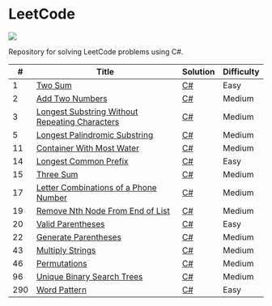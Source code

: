 # LeetCode
![](https://shields.io/badge/language-csharp-brightgreen.svg)

Repository for solving LeetCode problems using C#.

| # | Title | Solution | Difficulty |
|---| ----- | -------- | ---------- |
|1|[Two Sum](https://leetcode.com/problems/two-sum/)|[C#](https://github.com/alexeychuvagin/LeetCode/blob/master/LeetCode.Problems/Easy/TwoSum.cs)|Easy|
|2|[Add Two Numbers](https://leetcode.com/problems/add-two-numbers/)|[C#](https://github.com/alexeychuvagin/LeetCode/blob/master/LeetCode.Problems/Medium/AddTwoNumbers.cs)|Medium|
|3|[Longest Substring Without Repeating Characters](https://leetcode.com/problems/longest-substring-without-repeating-characters/)|[C#](https://github.com/alexeychuvagin/LeetCode/blob/master/LeetCode.Problems/Medium/LengthOfLongestSubstring.cs)|Medium|
|5|[Longest Palindromic Substring](https://leetcode.com/problems/longest-palindromic-substring/)|[C#](https://github.com/alexeychuvagin/LeetCode/blob/master/LeetCode.Problems/Medium/LongestPalindromicSubstring.cs)|Medium|
|11|[Container With Most Water](https://leetcode.com/problems/container-with-most-water/)|[C#](https://github.com/alexeychuvagin/LeetCode/blob/master/LeetCode.Problems/Medium/ContainerWithMostWater.cs)|Medium|
|14|[Longest Common Prefix](https://leetcode.com/problems/longest-common-prefix/)|[C#](https://github.com/alexeychuvagin/LeetCode/blob/master/LeetCode.Problems/Easy/LongestCommonPrefix.cs)|Easy|
|15|[Three Sum](https://leetcode.com/problems/3sum/)|[C#](https://github.com/alexeychuvagin/LeetCode/blob/master/LeetCode.Problems/Medium/ThreeSum.cs)|Medium|
|17|[Letter Combinations of a Phone Number](https://leetcode.com/problems/letter-combinations-of-a-phone-number/)|[C#](https://github.com/alexeychuvagin/LeetCode/blob/master/LeetCode.Problems/Medium/LettersCombinationOfAPhoneNumber.cs)|Medium|
|19|[Remove Nth Node From End of List](https://leetcode.com/problems/remove-nth-node-from-end-of-list/)|[C#](https://github.com/alexeychuvagin/LeetCode/blob/master/LeetCode.Problems/Medium/RemoveNthNodeFromEndOfList.cs)|Medium|
|20|[Valid Parentheses](https://leetcode.com/problems/valid-parentheses/)|[C#](https://github.com/alexeychuvagin/LeetCode/blob/master/LeetCode.Problems/Easy/ValidParentheses.cs)|Easy|
|22|[Generate Parentheses](https://leetcode.com/problems/generate-parentheses/)|[C#](https://github.com/alexeychuvagin/LeetCode/blob/master/LeetCode.Problems/Medium/GenerateParentheses.cs)|Medium|
|43|[Multiply Strings](https://leetcode.com/problems/multiply-strings/)|[C#](https://github.com/alexeychuvagin/LeetCode/blob/master/LeetCode.Problems/Medium/MultiplyStrings.cs)|Medium|
|46|[Permutations](https://leetcode.com/problems/permutations/)|[C#](https://github.com/alexeychuvagin/LeetCode/blob/master/LeetCode.Problems/Medium/Permutations.cs)|Medium|
|96|[Unique Binary Search Trees](https://leetcode.com/problems/unique-binary-search-trees/)|[C#](https://github.com/alexeychuvagin/LeetCode/blob/master/LeetCode.Problems/Medium/UniqueBinarySearchTrees.cs)|Medium|
|290|[Word Pattern](https://leetcode.com/problems/word-pattern/)|[C#](https://github.com/alexeychuvagin/LeetCode/blob/master/LeetCode.Problems/Easy/WordPattern.cs)|Easy|